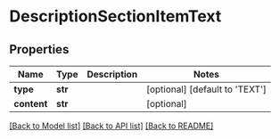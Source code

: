 # DescriptionSectionItemText

## Properties
Name | Type | Description | Notes
------------ | ------------- | ------------- | -------------
**type** | **str** |  | [optional] [default to 'TEXT']
**content** | **str** |  | [optional] 

[[Back to Model list]](../README.md#documentation-for-models) [[Back to API list]](../README.md#documentation-for-api-endpoints) [[Back to README]](../README.md)


